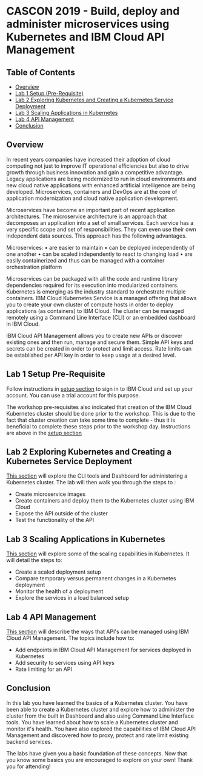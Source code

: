 # CASCON 2019 - Build, deploy and administer microservices using Kubernetes and IBM Cloud API Management

## Table of Contents

* [Overview](#overview)
* [Lab 1 Setup (Pre-Requisite)](#lab-1-setup-pre-requisite)
* [Lab 2 Exploring Kubernetes and Creating a Kubernetes Service Deployment](#lab-2-exploring-kubernetes-and-creating-a-kubernetes-service-deployment)
* [Lab 3 Scaling Applications in Kubernetes](#lab-3-scaling-applications-in-kubernetes)
* [Lab 4 API Management](#lab-4-api-management)
* [Conclusion](#conclusion)

## Overview

In recent years companies have increased their adoption of cloud computing not just to improve IT operational efficiencies but also to drive growth through business innovation and gain a competitive advantage. Legacy applications are being modernized to run in cloud environments and new cloud native applications with enhanced artificial intelligence are being developed. Microservices, containers and DevOps are at the core of application modernization and cloud native application development.

Microservices have become an important part of recent application architectures. The microservice architecture is an approach that decomposes an application into a set of small services. Each service has a very specific scope and set of responsibilities. They can even use their own independent data sources. This approach has the following advantages. 

Microservices:
•	are easier to maintain
•	can be deployed independently of one another
•	can be scaled independently to react to changing load
•	are easily containerized and thus can be managed with a container orchestration platform

Microservices can be packaged with all the code and runtime library dependencies required for its execution into modularized containers. Kubernetes is emerging as the industry standard to orchestrate multiple containers. IBM Cloud Kubernetes Service is a managed offering that allows you to create your own cluster of compute hosts in order to deploy applications (as containers) to IBM Cloud. The cluster can be managed remotely using a Command Line Interface (CLI) or an embedded dashboard in IBM Cloud.

IBM Cloud API Management allows you to create new APIs or discover existing ones and then run, manage and secure them. Simple API keys and secrets can be created in order to protect and limit access. Rate limits can be established per API key in order to keep usage at a desired level. 


## Lab 1 Setup Pre-Requisite

Follow instructions in [setup section](01-setup/readme.md) to sign in to IBM Cloud and set up your account.  You can use a trial account for this purpose.

The workshop pre-requisites also indicated that creation of the IBM Cloud Kubernetes cluster should be done prior to the workshop.  This is due to the fact that cluster creation can take some time to complete - thus it is beneficial to complete these steps prior to the workshop day.  Instructions are above in the [setup section](01-setup/01-setup.md)

## Lab 2 Exploring Kubernetes and Creating a Kubernetes Service Deployment

[This section](02-kubernetes-service-creation/readme.md) will explore the CLI tools and Dashboard for administering a Kubernetes cluster.  The lab will then walk you through the steps to :
* Create microservice images
* Create containers and deploy them to the Kubernetes cluster using IBM Cloud	
* Expose the API outside of the cluster
*	Test the functionality of the API

## Lab 3 Scaling Applications in Kubernetes

[This section](03-scaling-in-kubernetes/readme.md) will explore some of the scaling capabilities in Kubernetes.  It will detail the steps to:
* Create a scaled deployment setup
* Compare temporary versus permanent changes in a Kubernetes deployment
* Monitor the health of a deployment
* Explore the services in a load balanced setup

## Lab 4 API Management

[This section](04-api-management/readme.md) will describe the ways that API's can be managed using IBM Cloud API Management.  The topics include how to:
* Add endpoints in IBM Cloud API Management for services deployed in Kubernetes
* Add security to services using API keys
* Rate limiting for an API

## Conclusion

In this lab you have learned the basics of a Kubernetes cluster.  You have been able to create a Kubernetes cluster and explore how to administer the cluster from the built in Dashboard and also using Command Line Interface tools.  You have learned about how to scale a Kubernetes cluster and monitor it's health.  You have also explored the capabilities of IBM Cloud API Management and discovered how to proxy, protect and rate limit existing backend services.

The labs have given you a basic foundation of these concepts.  Now that you know some basics you are encouraged to explore on your own!  Thank you for attending!

